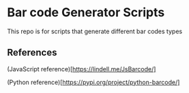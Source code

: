 # Bar code Generator Scripts

This repo is for scripts that generate different bar codes types


## References

(JavaScript reference)[https://lindell.me/JsBarcode/]

(Python reference)[https://pypi.org/project/python-barcode/]
